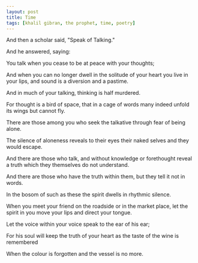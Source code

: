 ```yaml
---
layout: post
title: Time
tags: [khalil gibran, the prophet, time, poetry]
---
```


And then a scholar said, "Speak of Talking."

And he answered, saying:

You talk when you cease to be at peace with your thoughts;

And when you can no longer dwell in the solitude of your heart you live in your lips, and sound is a diversion and a pastime.

And in much of your talking, thinking is half murdered.

For thought is a bird of space, that in a cage of words many indeed unfold its wings but cannot fly.

There are those among you who seek the talkative through fear of being alone.

The silence of aloneness reveals to their eyes their naked selves and they would escape.

And there are those who talk, and without knowledge or forethought reveal a truth which they themselves do not understand.

And there are those who have the truth within them, but they tell it not in words.

In the bosom of such as these the spirit dwells in rhythmic silence.

When you meet your friend on the roadside or in the market place, let the spirit in you move your lips and direct your tongue.

Let the voice within your voice speak to the ear of his ear;

For his soul will keep the truth of your heart as the taste of the wine is remembered

When the colour is forgotten and the vessel is no more.

